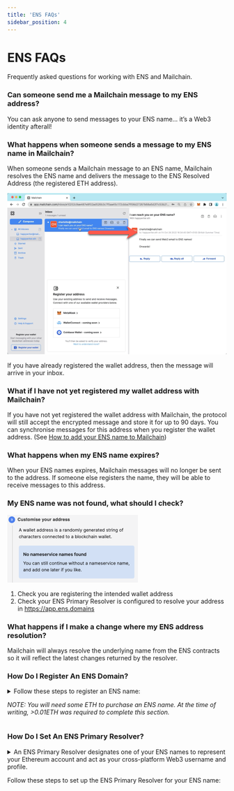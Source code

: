 ```yaml
---
title: 'ENS FAQs'
sidebar_position: 4
---
```


# ENS FAQs

Frequently asked questions for working with ENS and Mailchain.

### Can someone send me a Mailchain message to my ENS address?

You can ask anyone to send messages to your ENS name… it’s a Web3 identity afterall!

### What happens when someone sends a message to my ENS name in Mailchain?

When someone sends a Mailchain message to an ENS name, Mailchain resolves the ENS name and delivers the message to the ENS Resolved Address (the registered ETH address).

![see ens name](../img-ens/ens_introduction/ens_21.png)

If you have already registered the wallet address, then the message will arrive in your inbox.

### What if I have not yet registered my wallet address with Mailchain?

If you have not yet registered the wallet address with Mailchain, the protocol will still accept the encrypted message and store it for up to 90 days. You can synchronise messages for this address when you register the wallet address. (See [How to add your ENS name to Mailchain](/user/guides/name-services/ens/ens-getting-started#how-to-add-your-ens-name-to-mailchain))

### What happens when my ENS name expires?

When your ENS names expires, Mailchain messages will no longer be sent to the address. If someone else registers the name, they will be able to receive messages to this address.

### My ENS name was not found, what should I check?

![how to search for ENS name on ens.domains](../img-ens/ens_introduction/Untitled.png)

1. Check you are registering the intended wallet address
2. Check your ENS Primary Resolver is configured to resolve your address in https://app.ens.domains

### What happens if I make a change where my ENS address resolution?

Mailchain will always resolve the underlying name from the ENS contracts so it will reflect the latest changes returned by the resolver.

### How Do I Register An ENS Domain?

<details><summary>
Follow these steps to register an ENS name:

_NOTE: You will need some ETH to purchase an ENS name. At the time of writing, >0.01ETH was required to complete this section._

</summary>

1. Go to [https://app.ens.domains/](https://app.ens.domains/), then connect your wallet.

    ![connect wallet to ens](../img-ens/ens_faqs/Untitled.png)

2. Search for an available name, then click search. (We used happywriter.eth in this guide)

    ![search for ens name](../img-ens/ens_faqs/Untitled%201.png)

3. The app will show you if the name is available.

    ![found ens name](../img-ens/ens_faqs/Untitled%202.png)

4. Choose the length of the registration period you would like, then click “Request to Register”.

    ![click request register](../img-ens/ens_faqs/Untitled%203.png)

5. Check the transaction details, then confirm it to complete step 1.

    ![check and confirm transaction details](../img-ens/ens_faqs/Untitled%204.png)

6. Once the transaction is confirmed, you will need to wait for a period of 1 minute (step 2), before proceeding to step 3.
7. Click “Register” to proceed with the registration.

    ![confirm registration](../img-ens/ens_faqs/Untitled%205.png)

8. Check the transaction details, then confirm it to complete the registration.

    ![check transaction](../img-ens/ens_faqs/Untitled%206.png)

9. Once successful, the app will confirm.

    If you would like to use the ENS name to send messages from Mailchain, then click on “Set As Primary ENS Name” and follow the guide: _Set an ENS Primary Resolver._

    ![set resolver](../img-ens/ens_faqs/Untitled%207.png)

</details>

### How Do I Set An ENS Primary Resolver?

<details><summary>
An ENS Primary Resolver designates one of your ENS names to represent your Ethereum account and act as your cross-platform Web3 username and profile.

Follow these steps to set up the ENS Primary Resolver for your ENS name:

</summary>

1.  Go to [https://app.ens.domains/](https://app.ens.domains/), then connect your wallet.

    ![Untitled](../img-ens/ens_faqs/Untitled.png)

2.  Go to My Account.

    ![Untitled](../img-ens/ens_faqs/Untitled%208.png)

3.  If you do not have a Primary Resolver set, your screen will display the message `Primary ENS Name (reverse record): not set`.

    ![Untitled](../img-ens/ens_faqs/Untitled%209.png)

4.  To set the Primary ENS Name record, click on the drop-down and select the ENS name you want to be your Primary ENS Name.
    (The example below shows happywriter.eth, and ENS subdomain has been configure to resolve to 0xc1db...89d7)
    ![Untitled](../img-ens/ens\_
    tips/Untitled%2010.png)
5.  Click "Save".

    ![Untitled](../img-ens/ens_faqs/Untitled%2011.png)

6.  Check the transaction details, then confirm it to set the record.

    ![Untitled](../img-ens/ens_faqs/Untitled%2012.png)

7.  Once the transaction is successful, you will see the ENS name as the “Primary ENS Name (reverse record)”

    ![Untitled](../img-ens/ens_faqs/Untitled%2013.png)

You have now set your Primary ENS Name. This will start to appear in Web3 applications you connect to. You can now register the name with Mailchain to start communicating messages

</details>
